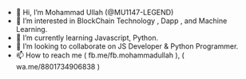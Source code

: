 - 👋 Hi, I’m Mohammad Ullah (@MU1147-LEGEND)
- 👀 I’m interested in BlockChain Technology , Dapp , and Machine Learning.
- 🌱 I’m currently learning Javascript, Python.
- 💞️ I’m looking to collaborate on JS Developer & Python Programmer.
- 📫 How to reach me ( fb.me/fb.mohammadullah ), ( wa.me/8801734906838 )

<!---
MU1147-LEGEND/MU1147-LEGEND is a ✨ special ✨ repository because its `README.md` (this file) appears on your GitHub profile.
You can click the Preview link to take a look at your changes.
--->
